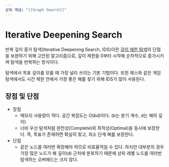 ```yaml
---
상위 개념: "[[Graph Search]]"
---
```

# Iterative Deepening Search
반복 깊이 증가 탐색(Iterative Deepening Search, IDS)이란 [깊이 제한 탐색](Depth-limited%20Search.md)의 단점을 보완하기 위해 고안된 알고리즘으로, 깊이 제한을 0부터 시작해 순차적으로 증가시키며 탐색을 반복하는 방식이다.

탐색에서 목표 깊이를 모를 때 가장 널리 쓰이는 기본 기법이다. 또한 체스와 같은 게임 탐색에서도 시간 제한 안에서 가장 좋은 해를 찾기 위해 IDS가 많이 사용된다.

## 장점 및 단점
* 장점
	* 메모리 사용량이 적다. 공간 복잡도는 $O(bd)$이다. (b는 분기 계수, d는 해의 깊이) 
	* 너비 우선 탐색처럼 완전성(Complete)와 최적성(Optimal)을 동시에 보장한다. 즉, 목표가 존재하면 확실히 찾고, 최소 단계 해를 보장한다.
* 단점
	* 같은 노드를 여러번 확장해야 하므로 비효율적일 수 있다. 하지만 대부분의 경우 가장 많은 노드가 해 깊이(d) 근처에 분포하기 때문에 상위 레벨 노드를 여러번 탐색하는 오버헤드는 크지 않다.
